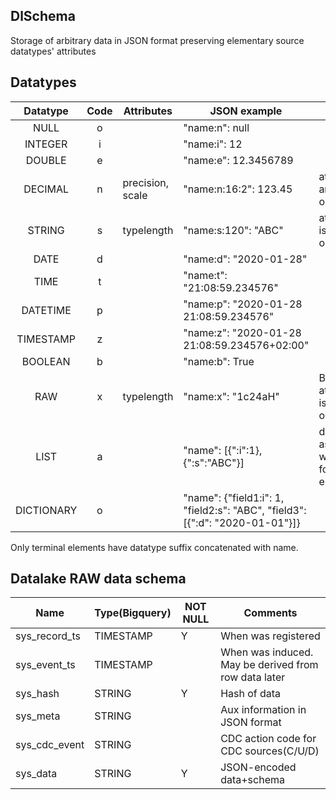 ## DlSchema

Storage of arbitrary data in JSON format preserving elementary source datatypes' attributes

## Datatypes

| Datatype | Code | Attributes | JSON example | note |
| :---: | :---: | --- | --- | --- |
| NULL | o | | "name:n": null | |
| INTEGER | i | | "name:i": 12 | |
| DOUBLE | e | | "name:e": 12.3456789 | |
| DECIMAL | n | precision, scale | "name:n:16:2": 123.45 | attributes are optional |
| STRING | s | typelength | "name:s:120": "ABC" | attribute is optional |
| DATE | d | | "name:d": "2020-01-28" | |
| TIME | t | | "name:t": "21:08:59.234576" | |
| DATETIME | p | | "name:p": "2020-01-28 21:08:59.234576" | |
| TIMESTAMP | z | | "name:z": "2020-01-28 21:08:59.234576+02:00" | |
| BOOLEAN | b | | "name:b": True | |
| RAW | x | typelength | "name:x": "1c24aH"| BASE64, attribute is optional |
| LIST | a | | "name": [{":i":1}, {":s":"ABC"}] | dictionary as wrapper for elements |
| DICTIONARY | o | | "name": {"field1:i": 1, "field2:s": "ABC", "field3": [{":d": "2020-01-01"}]} | |

Only terminal elements have datatype suffix concatenated with name.

## Datalake RAW data schema

| Name | Type(Bigquery) | NOT NULL | Comments |
| --- | --- | --- | --- |
| sys_record_ts | TIMESTAMP | Y | When was registered |
| sys_event_ts | TIMESTAMP | | When was induced. May be derived from row data later |
| sys_hash | STRING | Y | Hash of data |
| sys_meta | STRING | | Aux information in JSON format |
| sys_cdc_event | STRING | | CDC action code for CDC sources(C/U/D) |
| sys_data | STRING | Y | JSON-encoded data+schema | 
